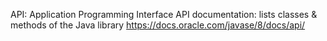 API: Application Programming Interface 
API documentation: lists classes & methods of the Java library 
https://docs.oracle.com/javase/8/docs/api/
